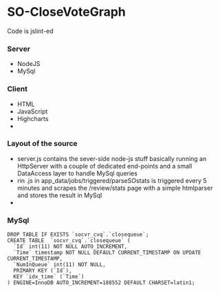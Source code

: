 # SO-CloseVoteGraph

Code is jslint-ed 

### Server

- NodeJS
- MySql

### Client

- HTML
- JavaScript
- Highcharts
- 

### Layout of the source

- server.js contains the sever-side node-js stuff basically running an HttpServer with a couple of dedicated end-points and a small DataAccess layer to handle MySql queries
-  rin .js in app_data/jobs/triggered/parseSOstats  is triggered every 5 minutes and scrapes the /review/stats page with a simple htmlparser and stores the result in MySql
-  

### MySql

```
DROP TABLE IF EXISTS `socvr_cvq`.`closequeue`;
CREATE TABLE  `socvr_cvq`.`closequeue` (
  `Id` int(11) NOT NULL AUTO_INCREMENT,
  `Time` timestamp NOT NULL DEFAULT CURRENT_TIMESTAMP ON UPDATE CURRENT_TIMESTAMP,
  `NumInQueue` int(11) NOT NULL,
  PRIMARY KEY (`Id`),
  KEY `idx_time` (`Time`)
) ENGINE=InnoDB AUTO_INCREMENT=188552 DEFAULT CHARSET=latin1;
```







